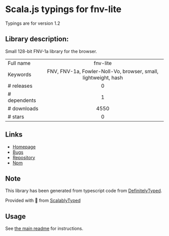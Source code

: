 
# Scala.js typings for fnv-lite

Typings are for version 1.2

## Library description:
Small 128-bit FNV-1a library for the browser.

|                    |                 |
| ------------------ | :-------------: |
| Full name          | fnv-lite |
| Keywords           | FNV, FNV-1a, Fowler-Noll-Vo, browser, small, lightweight, hash |
| # releases         | 0 |
| # dependents       | 1 |
| # downloads        | 4550 |
| # stars            | 0 |

## Links
- [Homepage](https://github.com/casetext/fnv-lite)
- [Bugs](https://github.com/casetext/fnv-lite/issues)
- [Repository](https://github.com/casetext/fnv-lite)
- [Npm](https://www.npmjs.com/package/fnv-lite)
    


## Note
This library has been generated from typescript code from [DefinitelyTyped](https://definitelytyped.org).

Provided with :purple_heart: from [ScalablyTyped](https://github.com/oyvindberg/ScalablyTyped)

## Usage
See [the main readme](../../readme.md) for instructions.


